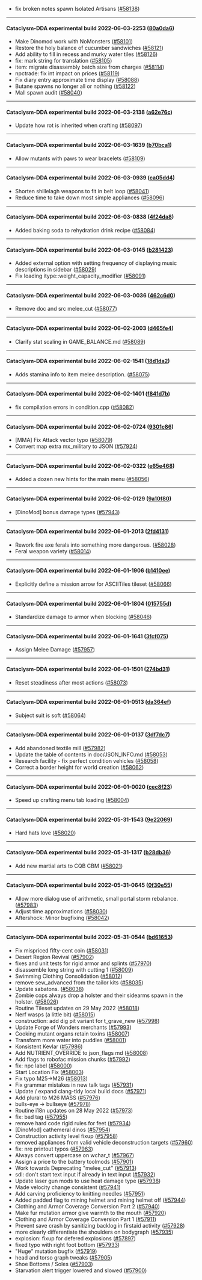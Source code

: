 * fix broken notes spawn Isolated Artisans ([#58138](https://github.com/CleverRaven/Cataclysm-DDA/pull/58138))

---

#### Cataclysm-DDA experimental build 2022-06-03-2253 ([80a0da6](https://github.com/CleverRaven/Cataclysm-DDA/releases/tag/cdda-experimental-2022-06-03-2253))

* Make Dinomod work with NoMonsters ([#58101](https://github.com/CleverRaven/Cataclysm-DDA/pull/58101))
* Restore the holy balance of cucumber sandwiches ([#58121](https://github.com/CleverRaven/Cataclysm-DDA/pull/58121))
* Add ability to fill in recess and murky water tiles ([#58126](https://github.com/CleverRaven/Cataclysm-DDA/pull/58126))
* fix: mark string for translation ([#58105](https://github.com/CleverRaven/Cataclysm-DDA/pull/58105))
* item: migrate disassembly batch size from charges ([#58114](https://github.com/CleverRaven/Cataclysm-DDA/pull/58114))
* npctrade: fix int impact on prices ([#58119](https://github.com/CleverRaven/Cataclysm-DDA/pull/58119))
* Fix diary entry approximate time display ([#58088](https://github.com/CleverRaven/Cataclysm-DDA/pull/58088))
* Butane spawns no longer all or nothing ([#58122](https://github.com/CleverRaven/Cataclysm-DDA/pull/58122))
* Mall spawn audit ([#58040](https://github.com/CleverRaven/Cataclysm-DDA/pull/58040))

---

#### Cataclysm-DDA experimental build 2022-06-03-2138 ([a62e76c](https://github.com/CleverRaven/Cataclysm-DDA/releases/tag/cdda-experimental-2022-06-03-2138))

* Update how rot is inherited when crafting ([#58097](https://github.com/CleverRaven/Cataclysm-DDA/pull/58097))

---

#### Cataclysm-DDA experimental build 2022-06-03-1639 ([b70bca1](https://github.com/CleverRaven/Cataclysm-DDA/releases/tag/cdda-experimental-2022-06-03-1639))

* Allow mutants with paws to wear bracelets ([#58109](https://github.com/CleverRaven/Cataclysm-DDA/pull/58109))

---

#### Cataclysm-DDA experimental build 2022-06-03-0939 ([ca05dd4](https://github.com/CleverRaven/Cataclysm-DDA/releases/tag/cdda-experimental-2022-06-03-0939))

* Shorten shillelagh weapons to fit in belt loop ([#58041](https://github.com/CleverRaven/Cataclysm-DDA/pull/58041))
* Reduce time to take down most simple appliances ([#58096](https://github.com/CleverRaven/Cataclysm-DDA/pull/58096))

---

#### Cataclysm-DDA experimental build 2022-06-03-0838 ([4f24da8](https://github.com/CleverRaven/Cataclysm-DDA/releases/tag/cdda-experimental-2022-06-03-0838))

* Added baking soda to rehydration drink recipe ([#58084](https://github.com/CleverRaven/Cataclysm-DDA/pull/58084))

---

#### Cataclysm-DDA experimental build 2022-06-03-0145 ([b281423](https://github.com/CleverRaven/Cataclysm-DDA/releases/tag/cdda-experimental-2022-06-03-0145))

* Added external option with setting frequency of displaying music descriptions in sidebar ([#58029](https://github.com/CleverRaven/Cataclysm-DDA/pull/58029))
* Fix loading itype::weight_capacity_modifier ([#58091](https://github.com/CleverRaven/Cataclysm-DDA/pull/58091))

---

#### Cataclysm-DDA experimental build 2022-06-03-0036 ([462c6d0](https://github.com/CleverRaven/Cataclysm-DDA/releases/tag/cdda-experimental-2022-06-03-0036))

* Remove doc and src melee_cut ([#58077](https://github.com/CleverRaven/Cataclysm-DDA/pull/58077))

---

#### Cataclysm-DDA experimental build 2022-06-02-2003 ([d465fe4](https://github.com/CleverRaven/Cataclysm-DDA/releases/tag/cdda-experimental-2022-06-02-2003))

* Clarify stat scaling in GAME_BALANCE.md ([#58089](https://github.com/CleverRaven/Cataclysm-DDA/pull/58089))

---

#### Cataclysm-DDA experimental build 2022-06-02-1541 ([18d1da2](https://github.com/CleverRaven/Cataclysm-DDA/releases/tag/cdda-experimental-2022-06-02-1541))

* Adds stamina info to item melee description. ([#58075](https://github.com/CleverRaven/Cataclysm-DDA/pull/58075))

---

#### Cataclysm-DDA experimental build 2022-06-02-1401 ([f841d7b](https://github.com/CleverRaven/Cataclysm-DDA/releases/tag/cdda-experimental-2022-06-02-1401))

* fix compilation errors in condition.cpp ([#58082](https://github.com/CleverRaven/Cataclysm-DDA/pull/58082))

---

#### Cataclysm-DDA experimental build 2022-06-02-0724 ([9301c86](https://github.com/CleverRaven/Cataclysm-DDA/releases/tag/cdda-experimental-2022-06-02-0724))

* [MMA] Fix Attack vector typo ([#58079](https://github.com/CleverRaven/Cataclysm-DDA/pull/58079))
* Convert map extra mx_military to JSON ([#57924](https://github.com/CleverRaven/Cataclysm-DDA/pull/57924))

---

#### Cataclysm-DDA experimental build 2022-06-02-0322 ([e65e468](https://github.com/CleverRaven/Cataclysm-DDA/releases/tag/cdda-experimental-2022-06-02-0322))

* Added a dozen new hints for the main menu ([#58056](https://github.com/CleverRaven/Cataclysm-DDA/pull/58056))

---

#### Cataclysm-DDA experimental build 2022-06-02-0129 ([9a10f80](https://github.com/CleverRaven/Cataclysm-DDA/releases/tag/cdda-experimental-2022-06-02-0129))

* [DinoMod] bonus damage types ([#57943](https://github.com/CleverRaven/Cataclysm-DDA/pull/57943))

---

#### Cataclysm-DDA experimental build 2022-06-01-2013 ([2fd4131](https://github.com/CleverRaven/Cataclysm-DDA/releases/tag/cdda-experimental-2022-06-01-2013))

* Rework fire axe ferals into something more dangerous. ([#58028](https://github.com/CleverRaven/Cataclysm-DDA/pull/58028))
* Feral weapon variety ([#58014](https://github.com/CleverRaven/Cataclysm-DDA/pull/58014))

---

#### Cataclysm-DDA experimental build 2022-06-01-1906 ([b1410ee](https://github.com/CleverRaven/Cataclysm-DDA/releases/tag/cdda-experimental-2022-06-01-1906))

* Explicitly define a mission arrow for ASCIITiles tileset ([#58066](https://github.com/CleverRaven/Cataclysm-DDA/pull/58066))

---

#### Cataclysm-DDA experimental build 2022-06-01-1804 ([015755d](https://github.com/CleverRaven/Cataclysm-DDA/releases/tag/cdda-experimental-2022-06-01-1804))

* Standardize damage to armor when blocking ([#58046](https://github.com/CleverRaven/Cataclysm-DDA/pull/58046))

---

#### Cataclysm-DDA experimental build 2022-06-01-1641 ([3fcf075](https://github.com/CleverRaven/Cataclysm-DDA/releases/tag/cdda-experimental-2022-06-01-1641))

* Assign Melee Damage ([#57957](https://github.com/CleverRaven/Cataclysm-DDA/pull/57957))

---

#### Cataclysm-DDA experimental build 2022-06-01-1501 ([274bd31](https://github.com/CleverRaven/Cataclysm-DDA/releases/tag/cdda-experimental-2022-06-01-1501))

* Reset steadiness after most actions ([#58073](https://github.com/CleverRaven/Cataclysm-DDA/pull/58073))

---

#### Cataclysm-DDA experimental build 2022-06-01-0513 ([da364ef](https://github.com/CleverRaven/Cataclysm-DDA/releases/tag/cdda-experimental-2022-06-01-0513))

* Subject suit is soft ([#58064](https://github.com/CleverRaven/Cataclysm-DDA/pull/58064))

---

#### Cataclysm-DDA experimental build 2022-06-01-0137 ([3df7dc7](https://github.com/CleverRaven/Cataclysm-DDA/releases/tag/cdda-experimental-2022-06-01-0137))

* Add abandoned textile mill ([#57982](https://github.com/CleverRaven/Cataclysm-DDA/pull/57982))
* Update the table of contents in doc/JSON_INFO.md ([#58053](https://github.com/CleverRaven/Cataclysm-DDA/pull/58053))
* Research facility - fix perfect condition vehicles ([#58058](https://github.com/CleverRaven/Cataclysm-DDA/pull/58058))
* Correct a border height for world creation ([#58062](https://github.com/CleverRaven/Cataclysm-DDA/pull/58062))

---

#### Cataclysm-DDA experimental build 2022-06-01-0020 ([cec8f23](https://github.com/CleverRaven/Cataclysm-DDA/releases/tag/cdda-experimental-2022-06-01-0020))

* Speed up crafting menu tab loading ([#58004](https://github.com/CleverRaven/Cataclysm-DDA/pull/58004))

---

#### Cataclysm-DDA experimental build 2022-05-31-1543 ([9e22069](https://github.com/CleverRaven/Cataclysm-DDA/releases/tag/cdda-experimental-2022-05-31-1543))

* Hard hats love ([#58020](https://github.com/CleverRaven/Cataclysm-DDA/pull/58020))

---

#### Cataclysm-DDA experimental build 2022-05-31-1317 ([b28db36](https://github.com/CleverRaven/Cataclysm-DDA/releases/tag/cdda-experimental-2022-05-31-1317))

* Add new martial arts to CQB CBM ([#58021](https://github.com/CleverRaven/Cataclysm-DDA/pull/58021))

---

#### Cataclysm-DDA experimental build 2022-05-31-0645 ([0f30e55](https://github.com/CleverRaven/Cataclysm-DDA/releases/tag/cdda-experimental-2022-05-31-0645))

* Allow more dialog use of arithmetic, small portal storm rebalance.  ([#57983](https://github.com/CleverRaven/Cataclysm-DDA/pull/57983))
* Adjust time approximations ([#58030](https://github.com/CleverRaven/Cataclysm-DDA/pull/58030))
* Aftershock: Minor bugfixing ([#58042](https://github.com/CleverRaven/Cataclysm-DDA/pull/58042))

---

#### Cataclysm-DDA experimental build 2022-05-31-0544 ([bd61653](https://github.com/CleverRaven/Cataclysm-DDA/releases/tag/cdda-experimental-2022-05-31-0544))

* Fix mispriced fifty-cent coin ([#58031](https://github.com/CleverRaven/Cataclysm-DDA/pull/58031))
* Desert Region Revival ([#57902](https://github.com/CleverRaven/Cataclysm-DDA/pull/57902))
* fixes and unit tests for rigid armor and splints ([#57970](https://github.com/CleverRaven/Cataclysm-DDA/pull/57970))
* disassemble long string with cutting 1 ([#58009](https://github.com/CleverRaven/Cataclysm-DDA/pull/58009))
* Swimming Clothing Consolidation ([#58012](https://github.com/CleverRaven/Cataclysm-DDA/pull/58012))
* remove sew_advanced from the tailor kits ([#58035](https://github.com/CleverRaven/Cataclysm-DDA/pull/58035))
* Update sabatons. ([#58038](https://github.com/CleverRaven/Cataclysm-DDA/pull/58038))
* Zombie cops always drop a holster and their sidearms spawn in the holster. ([#58026](https://github.com/CleverRaven/Cataclysm-DDA/pull/58026))
* Routine Tileset updates on 29 May 2022 ([#58018](https://github.com/CleverRaven/Cataclysm-DDA/pull/58018))
* Nerf wasps (a little bit) ([#58015](https://github.com/CleverRaven/Cataclysm-DDA/pull/58015))
* construction: add dig pit variant for t_grave_new ([#57998](https://github.com/CleverRaven/Cataclysm-DDA/pull/57998))
* Update Forge of Wonders merchants ([#57993](https://github.com/CleverRaven/Cataclysm-DDA/pull/57993))
* Cooking mutant organs retain toxins ([#58007](https://github.com/CleverRaven/Cataclysm-DDA/pull/58007))
* Transform more water into puddles ([#58001](https://github.com/CleverRaven/Cataclysm-DDA/pull/58001))
* Konsistent Kevlar ([#57986](https://github.com/CleverRaven/Cataclysm-DDA/pull/57986))
* Add NUTRIENT_OVERRIDE to json_flags md ([#58008](https://github.com/CleverRaven/Cataclysm-DDA/pull/58008))
* Add flags to robofac mission chunks ([#57992](https://github.com/CleverRaven/Cataclysm-DDA/pull/57992))
* fix: npc label ([#58000](https://github.com/CleverRaven/Cataclysm-DDA/pull/58000))
* Start Location Fix ([#58003](https://github.com/CleverRaven/Cataclysm-DDA/pull/58003))
* Fix typo M25→M26 ([#58013](https://github.com/CleverRaven/Cataclysm-DDA/pull/58013))
* Fix grammar mistakes in new talk tags ([#57931](https://github.com/CleverRaven/Cataclysm-DDA/pull/57931))
* Update / expand clang-tidy local build docs ([#57971](https://github.com/CleverRaven/Cataclysm-DDA/pull/57971))
* Add plural to M26 MASS ([#57976](https://github.com/CleverRaven/Cataclysm-DDA/pull/57976))
* bulls-eye → bullseye ([#57978](https://github.com/CleverRaven/Cataclysm-DDA/pull/57978))
* Routine i18n updates on 28 May 2022 ([#57973](https://github.com/CleverRaven/Cataclysm-DDA/pull/57973))
* fix: bad <swear> tag ([#57955](https://github.com/CleverRaven/Cataclysm-DDA/pull/57955))
* remove hard code rigid rules for feet ([#57934](https://github.com/CleverRaven/Cataclysm-DDA/pull/57934))
* [DinoMod] cathemeral dinos ([#57954](https://github.com/CleverRaven/Cataclysm-DDA/pull/57954))
* Construction activity level fixup ([#57958](https://github.com/CleverRaven/Cataclysm-DDA/pull/57958))
* removed appliances from valid vehicle deconstruction targets ([#57960](https://github.com/CleverRaven/Cataclysm-DDA/pull/57960))
* fix: nre printout typos ([#57963](https://github.com/CleverRaven/Cataclysm-DDA/pull/57963))
* Always convert uppercase on wchar_t ([#57967](https://github.com/CleverRaven/Cataclysm-DDA/pull/57967))
* Assign a price to the battery toolmods ([#57901](https://github.com/CleverRaven/Cataclysm-DDA/pull/57901))
* Work towards Deprecating "melee_cut" ([#57913](https://github.com/CleverRaven/Cataclysm-DDA/pull/57913))
* sdl: don't start text input if already in text input ([#57932](https://github.com/CleverRaven/Cataclysm-DDA/pull/57932))
* Update laser gun mods to use heat damage type ([#57938](https://github.com/CleverRaven/Cataclysm-DDA/pull/57938))
* Made velocity change consistent ([#57941](https://github.com/CleverRaven/Cataclysm-DDA/pull/57941))
* Add carving proficiency to knitting needles ([#57951](https://github.com/CleverRaven/Cataclysm-DDA/pull/57951))
* Added padded flag to mining helmet and mining helmet off ([#57944](https://github.com/CleverRaven/Cataclysm-DDA/pull/57944))
* Clothing and Armor Coverage Conversion Part 2 ([#57940](https://github.com/CleverRaven/Cataclysm-DDA/pull/57940))
* Make fur mutation armor give warmth to the mouth ([#57920](https://github.com/CleverRaven/Cataclysm-DDA/pull/57920))
* Clothing and Armor Coverage Conversion Part 1 ([#57911](https://github.com/CleverRaven/Cataclysm-DDA/pull/57911))
* Prevent save crash by sanitizing backlog in firstaid activity ([#57928](https://github.com/CleverRaven/Cataclysm-DDA/pull/57928))
* more clearly differentiate the shoulders on bodygraph ([#57935](https://github.com/CleverRaven/Cataclysm-DDA/pull/57935))
* explosion: fixup for defered explosions ([#57897](https://github.com/CleverRaven/Cataclysm-DDA/pull/57897))
* fixed typo with right foot bottom ([#57933](https://github.com/CleverRaven/Cataclysm-DDA/pull/57933))
* "Huge" mutation bugfix ([#57919](https://github.com/CleverRaven/Cataclysm-DDA/pull/57919))
* head and torso graph tweaks ([#57905](https://github.com/CleverRaven/Cataclysm-DDA/pull/57905))
* Shoe Bottoms / Soles ([#57903](https://github.com/CleverRaven/Cataclysm-DDA/pull/57903))
* Starvation alert trigger lowered and slowed ([#57900](https://github.com/CleverRaven/Cataclysm-DDA/pull/57900))
